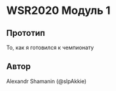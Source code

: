 # WSR2020 Модуль 1

## Прототип

То, как я готовился к чемпионату

## Автор

Alexandr Shamanin (@slpAkkie)
